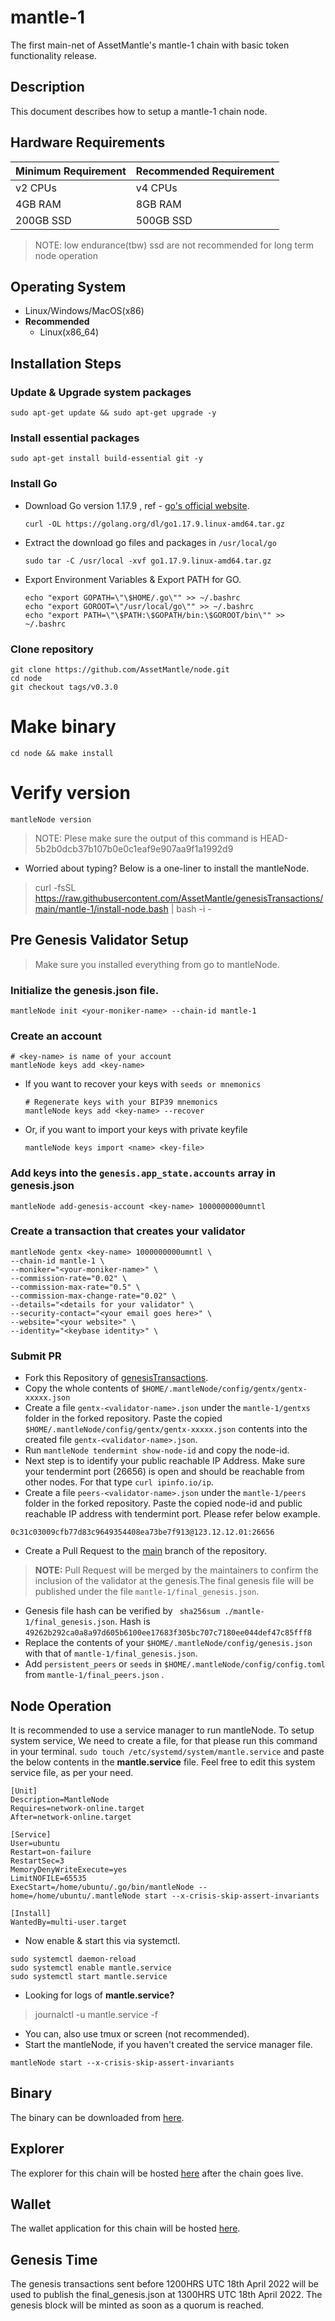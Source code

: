 # mantle-1
The first main-net of AssetMantle's mantle-1 chain with basic token functionality release.

## Description
This document describes how to setup a mantle-1 chain node. 

## Hardware Requirements
| Minimum Requirement | Recommended Requirement |
| ------------------- | ----------------------- |
| v2 CPUs             | v4 CPUs                 |
| 4GB RAM             | 8GB RAM                 |
| 200GB SSD           | 500GB SSD               |

> NOTE: low endurance(tbw) ssd are not recommended for long term node operation

## Operating System
* Linux/Windows/MacOS(x86)
* **Recommended**
  * Linux(x86_64)
  
## Installation Steps

### Update & Upgrade system packages
  ```shell
  sudo apt-get update && sudo apt-get upgrade -y
  ```

### Install essential packages
  ```shell
  sudo apt-get install build-essential git -y
  ```

### Install Go
* Download Go version 1.17.9 , ref - [go's official website](https://go.dev/dl/).
  ```shell
  curl -OL https://golang.org/dl/go1.17.9.linux-amd64.tar.gz
  ```
* Extract the download go files and packages in `/usr/local/go`
  ```shell
  sudo tar -C /usr/local -xvf go1.17.9.linux-amd64.tar.gz
  ```

* Export Environment Variables & Export PATH for GO.
  ```shell
  echo "export GOPATH=\"\$HOME/.go\"" >> ~/.bashrc
  echo "export GOROOT=\"/usr/local/go\"" >> ~/.bashrc
  echo "export PATH=\"\$PATH:\$GOPATH/bin:\$GOROOT/bin\"" >> ~/.bashrc
  ```

### Clone repository
  ``` shell
  git clone https://github.com/AssetMantle/node.git
  cd node
  git checkout tags/v0.3.0
  ```

# Make binary
  ```shell
  cd node && make install
  ```

# Verify version
  ```shell
  mantleNode version
  ```
  > NOTE: Plese make sure the output of this command is  HEAD-5b2b0dcb37b107b0e0c1eaf9e907aa9f1a1992d9

- Worried about typing? Below is a one-liner to install the mantleNode.

> curl -fsSL https://raw.githubusercontent.com/AssetMantle/genesisTransactions/main/mantle-1/install-node.bash | bash -i -

<a name="genesis-validator"></a>
## Pre Genesis Validator Setup

> Make sure you installed everything from go to mantleNode.

### Initialize the genesis.json file.
  ```shell
  mantleNode init <your-moniker-name> --chain-id mantle-1
  ```

### Create an account 
  ```shell
  # <key-name> is name of your account
  mantleNode keys add <key-name>
  ```

* If you want to recover your keys with `seeds or mnemonics`
  ```shell
  # Regenerate keys with your BIP39 mnemonics
  mantleNode keys add <key-name> --recover
  ```

* Or, if you want to import your keys with private keyfile
  ```shell
  mantleNode keys import <name> <key-file>
  ```

### Add keys into the `genesis.app_state.accounts` array in genesis.json
  ```shell
  mantleNode add-genesis-account <key-name> 1000000000umntl
  ```

### Create a transaction that creates your validator

  ```shell
  mantleNode gentx <key-name> 1000000000umntl \
  --chain-id mantle-1 \
  --moniker="<your-moniker-name>" \
  --commission-rate="0.02" \
  --commission-max-rate="0.5" \
  --commission-max-change-rate="0.02" \
  --details="<details for your validator" \
  --security-contact="<your email goes here>" \
  --website="<your website>" \
  --identity="<keybase identity>" \
  ```

### Submit PR
* Fork this Repository of [genesisTransactions](https://github.com/AssetMantle/genesisTransactions).
* Copy the whole contents of `$HOME/.mantleNode/config/gentx/gentx-xxxxx.json`
* Create a file `gentx-<validator-name>.json` under the `mantle-1/gentxs` folder in the forked repository. Paste the copied `$HOME/.mantleNode/config/gentx/gentx-xxxxx.json` contents into the created file `gentx-<validator-name>.json`.
* Run `mantleNode tendermint show-node-id` and copy the node-id.
* Next step is to identify your public reachable IP Address. Make sure your tendermint port (26656) is open and should be reachable from other nodes. For that type `curl ipinfo.io/ip`.
* Create a file `peers-<validator-name>.json` under the `mantle-1/peers` folder in the forked repository. Paste the copied node-id and public reachable IP address with tendermint port. Please refer below example.
```shell
0c31c03009cfb77d83c9649354408ea73be7f913@123.12.12.01:26656
```
* Create a Pull Request to the [main](https://github.com/AssetMantle/genesisTransactions) branch of the repository.
> **NOTE:** Pull Request will be merged by the maintainers to confirm the inclusion of the validator at the genesis.The final genesis file will be published under the file `mantle-1/final_genesis.json`.
* Genesis file hash can be verified by ` sha256sum ./mantle-1/final_genesis.json`. Hash is `49262b292ca0a8a97d605b6100ee17683f305bc707c7180ee044def47c85fff8`
* Replace the contents of your `$HOME/.mantleNode/config/genesis.json` with that of `mantle-1/final_genesis.json`.
* Add `persistent_peers` or `seeds` in `$HOME/.mantleNode/config/config.toml` from `mantle-1/final_peers.json` .

## Node Operation
It is recommended to use a service manager to run mantleNode. To setup system service, We need to create a file, for that please run this command in your terminal. `sudo touch /etc/systemd/system/mantle.service` and paste the below contents in the **mantle.service** file. Feel free to edit this system service file, as per your need.
```
[Unit]
Description=MantleNode
Requires=network-online.target
After=network-online.target

[Service]
User=ubuntu
Restart=on-failure
RestartSec=3
MemoryDenyWriteExecute=yes
LimitNOFILE=65535
ExecStart=/home/ubuntu/.go/bin/mantleNode --home=/home/ubuntu/.mantleNode start --x-crisis-skip-assert-invariants

[Install]
WantedBy=multi-user.target
```
* Now enable & start this via systemctl.
```shell
sudo systemctl daemon-reload
sudo systemctl enable mantle.service
sudo systemctl start mantle.service
```
* Looking for logs of **mantle.service?**
> journalctl -u mantle.service -f
* You can, also use tmux or screen (not recommended).
* Start the mantleNode, if you haven't created the service manager file.
```shell
mantleNode start --x-crisis-skip-assert-invariants
```


## Binary
The binary can be downloaded from [here](https://github.com/AssetMantle/node/releases/tag/v0.3.0).

## Explorer
The explorer for this chain will be hosted [here](https://explorer.assetmantle.one) after the chain goes live.

## Wallet
The wallet application for this chain will be hosted [here](https://wallet.assetmantle.one).

## Genesis Time
The genesis transactions sent before 1200HRS UTC 18th April 2022 will be used to publish the final_genesis.json at 1300HRS UTC 18th April 2022. The genesis block will be minted as soon as a quorum is reached.
